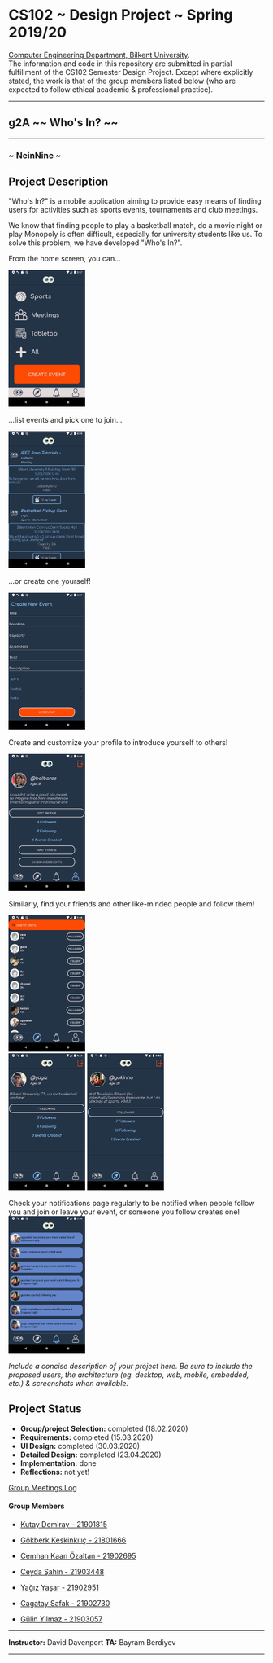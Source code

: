 # CS102 ~ Design Project ~ Spring 2019/20
[Computer Engineering Department, Bilkent University](http://w3.cs.bilkent.edu.tr/en/).  
The information and code in this repository are submitted in partial fulfillment of the CS102 Semester Design Project. Except where explicitly stated, the work is that of the group members listed below (who are expected to follow ethical academic & professional practice).
****
## g2A ~~ Who's In? ~~
****
### ~ NeinNine ~

## Project Description
 "Who's In?" is a mobile application aiming to provide easy means of finding users for activities such as sports events, tournaments and club meetings.

  We know that finding people to play a basketball match, do a movie night or play Monopoly is often difficult, especially for university students like us. To solve this problem, we have developed "Who's In?".

  From the home screen, you can... <br>

  <img src="screenshots/screenshotHome.png" width="30%" height="30%" />

  ...list events and pick one to join... <br>

  <img src="screenshots/screenshotEventFeed.png" width="30%" height="30%" />

  ...or create one yourself! <br>

  <img src="screenshots/screenshotCreateEvent.png" width="30%" height="30%" />

  Create and customize your profile to introduce yourself to others! <br>

  <img src="screenshots/screenshotProfile.png" width="30%" height="30%" />

  Similarly, find your friends and other like-minded people and follow them! <br>

  <img src="screenshots/screenshotSearch.png" width="30%" height="30%" />
  <br>
  <img src="screenshots/screenshotOtherProfile.png" width="30%" height="30%" />
  <img src="screenshots/screenshotOtherProfile2.png" width="30%" height="30%" /> 


  Check your notifications page regularly to be notified when people follow you and join or leave your event, or someone you follow creates one! <br>
  <img src="screenshots/screenshotNotifications.png" width="30%" height="30%" />


_Include a concise description of your project here. Be sure to include the proposed users, the architecture (eg. desktop, web, mobile, embedded, etc.) & screenshots when available._

## Project Status
+ **Group/project Selection:** completed (18.02.2020)
+ **Requirements:** completed (15.03.2020)
+ **UI Design:** completed (30.03.2020)
+ **Detailed Design:** completed (23.04.2020)
+ **Implementation:** done
+ **Reflections:** not yet!

[Group Meetings Log](group/meetingslog.md)
#### Group Members
- [Kutay Demiray       - 21901815](group/kutayDemiray_log.md)

- [Gökberk Keskinkılıç - 21801666](group/GokberkKeskinkilic_log.md)

- [Cemhan Kaan Özaltan - 21902695](group/CemhanKaanOzaltan_log.md)

- [Ceyda Şahin         - 21903448](group/CeydaSahin_log.md)

- [Yağız Yaşar         - 21902951](group/YagizYasar_log.md)

- [Cagatay Safak       - 21902730](group/CagataySafak_log.md)

- [Gülin Yılmaz        - 21903057](group/GulinYilmaz_log.md)



****
**Instructor:** David Davenport   **TA:**  Bayram Berdiyev
****
